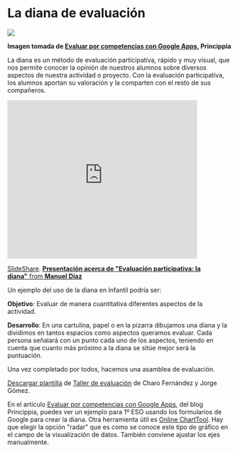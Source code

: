 
# La diana de evaluación

![](https://raw.githubusercontent.com/catedu/abp/master/img/Dianas_evaluacion.png)

**Imagen tomada de [Evaluar por competencias con Google Apps](http://blog.princippia.com/2014/08/evaluar-competencias-googleapps.html), Princippia**



La diana es un método de evaluación participativa, rápido y muy visual, que nos permite conocer la opinión de nuestros alumnos sobre diversos aspectos de nuestra actividad o proyecto. Con la evaluación participativa, los alumnos aportan su valoración y la comparten con el resto de sus compañeros.

<iframe width="427" height="356" src="http://www.slideshare.net/slideshow/embed_code/11042952" frameborder="0" marginwidth="0" marginheight="0" scrolling="no" allowfullscreen=""></iframe>

[SlideShare](https://www.slideshare.net/fqmanuel/evaluacin-participativa-la-dian). [**Presentación acerca de "Evaluación participativa: la diana"** from **Manuel Diaz**](http://www.slideshare.net/fqmanuel/evaluacin-participativa-la-diana?ref=http://127.0.0.1:51237/AbP_2015_04_21_B3_t2_mecanismoseva/authoring) 

Un ejemplo del uso de la diana en Infantil podría ser:

**Objetivo**: Evaluar de manera cuantitativa diferentes aspectos de la actividad.

**Desarrollo**: En una cartulina, papel o en la pizarra dibujamos una diana y la dividimos en tantos espacios como aspectos queramos evaluar. Cada persona señalará con un punto cada uno de los aspectos, teniendo en cuenta que cuanto más próximo a la diana se sitúe mejor será la puntuación.

Una vez completado por todos, hacemos una asamblea de evaluación. 

[Descargar plantilla](https://drive.google.com/folderview?id=0B8om3rWfjmRnenZ6ZXJkWlNlYjQ&amp;usp=sharing) de [Taller de evaluación](http://yalocin.wix.com/evaluacion) de Charo Fernández y Jorge Gómez.

En el artículo [Evaluar por competencias con Google Apps](http://blog.princippia.com/2014/08/evaluar-competencias-googleapps.html), del blog Princippia, puedes ver un ejemplo para 1º ESO usando los formularios de Google para crear la diana. Otra herramienta útil es [Online ChartTool](http://www.onlinecharttool.com/). Hay que elegir la opción "radar" que es como se conoce este tipo de gráfico en el campo de la visualización de datos. También conviene ajustar los ejes manualmente. 
